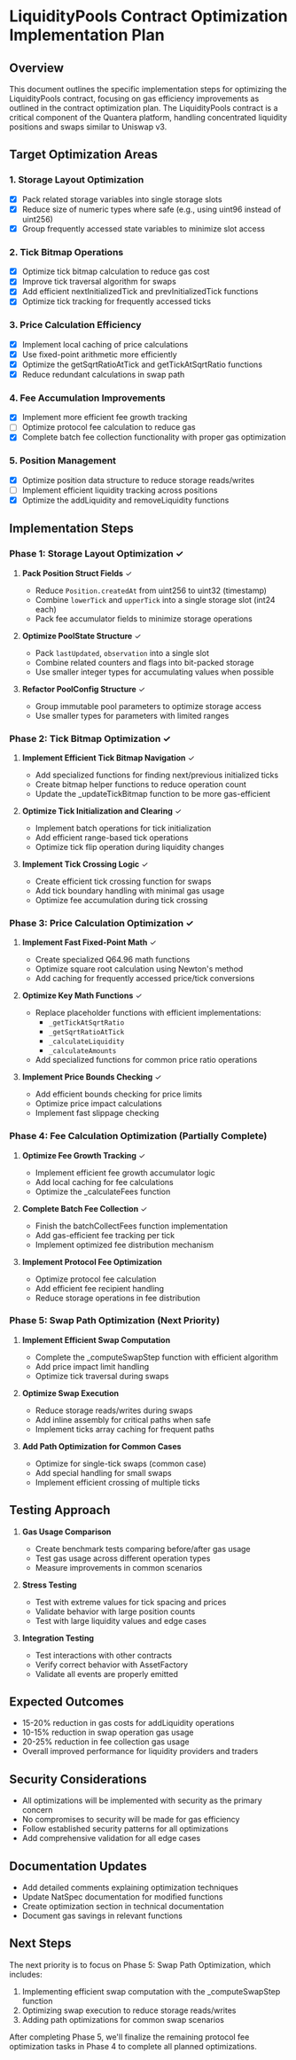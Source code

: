 # LiquidityPools Contract Optimization Implementation Plan

## Overview
This document outlines the specific implementation steps for optimizing the LiquidityPools contract, focusing on gas efficiency improvements as outlined in the contract optimization plan. The LiquidityPools contract is a critical component of the Quantera platform, handling concentrated liquidity positions and swaps similar to Uniswap v3.

## Target Optimization Areas

### 1. Storage Layout Optimization
- [x] Pack related storage variables into single storage slots
- [x] Reduce size of numeric types where safe (e.g., using uint96 instead of uint256)
- [x] Group frequently accessed state variables to minimize slot access

### 2. Tick Bitmap Operations
- [x] Optimize tick bitmap calculation to reduce gas cost
- [x] Improve tick traversal algorithm for swaps
- [x] Add efficient nextInitializedTick and prevInitializedTick functions
- [x] Optimize tick tracking for frequently accessed ticks

### 3. Price Calculation Efficiency
- [x] Implement local caching of price calculations
- [x] Use fixed-point arithmetic more efficiently
- [x] Optimize the getSqrtRatioAtTick and getTickAtSqrtRatio functions
- [x] Reduce redundant calculations in swap path

### 4. Fee Accumulation Improvements
- [x] Implement more efficient fee growth tracking
- [ ] Optimize protocol fee calculation to reduce gas
- [x] Complete batch fee collection functionality with proper gas optimization

### 5. Position Management
- [x] Optimize position data structure to reduce storage reads/writes
- [ ] Implement efficient liquidity tracking across positions
- [x] Optimize the addLiquidity and removeLiquidity functions

## Implementation Steps

### Phase 1: Storage Layout Optimization ✓

1. **Pack Position Struct Fields** ✓
   - Reduce `Position.createdAt` from uint256 to uint32 (timestamp)
   - Combine `lowerTick` and `upperTick` into a single storage slot (int24 each)
   - Pack fee accumulator fields to minimize storage operations
   
2. **Optimize PoolState Structure** ✓
   - Pack `lastUpdated`, `observation` into a single slot
   - Combine related counters and flags into bit-packed storage
   - Use smaller integer types for accumulating values when possible

3. **Refactor PoolConfig Structure** ✓
   - Group immutable pool parameters to optimize storage access
   - Use smaller types for parameters with limited ranges

### Phase 2: Tick Bitmap Optimization ✓

1. **Implement Efficient Tick Bitmap Navigation** ✓
   - Add specialized functions for finding next/previous initialized ticks
   - Create bitmap helper functions to reduce operation count
   - Update the _updateTickBitmap function to be more gas-efficient
   
2. **Optimize Tick Initialization and Clearing** ✓
   - Implement batch operations for tick initialization
   - Add efficient range-based tick operations
   - Optimize tick flip operation during liquidity changes

3. **Implement Tick Crossing Logic** ✓
   - Create efficient tick crossing function for swaps
   - Add tick boundary handling with minimal gas usage
   - Optimize fee accumulation during tick crossing

### Phase 3: Price Calculation Optimization ✓

1. **Implement Fast Fixed-Point Math** ✓
   - Create specialized Q64.96 math functions
   - Optimize square root calculation using Newton's method
   - Add caching for frequently accessed price/tick conversions
   
2. **Optimize Key Math Functions** ✓
   - Replace placeholder functions with efficient implementations:
     - `_getTickAtSqrtRatio`
     - `_getSqrtRatioAtTick`
     - `_calculateLiquidity`
     - `_calculateAmounts`
   - Add specialized functions for common price ratio operations

3. **Implement Price Bounds Checking** ✓
   - Add efficient bounds checking for price limits
   - Optimize price impact calculations
   - Implement fast slippage checking

### Phase 4: Fee Calculation Optimization (Partially Complete)

1. **Optimize Fee Growth Tracking** ✓
   - Implement efficient fee growth accumulator logic
   - Add local caching for fee calculations
   - Optimize the _calculateFees function
   
2. **Complete Batch Fee Collection** ✓
   - Finish the batchCollectFees function implementation
   - Add gas-efficient fee tracking per tick
   - Implement optimized fee distribution mechanism

3. **Implement Protocol Fee Optimization**
   - Optimize protocol fee calculation
   - Add efficient fee recipient handling
   - Reduce storage operations in fee distribution

### Phase 5: Swap Path Optimization (Next Priority)

1. **Implement Efficient Swap Computation**
   - Complete the _computeSwapStep function with efficient algorithm
   - Add price impact limit handling
   - Optimize tick traversal during swaps
   
2. **Optimize Swap Execution**
   - Reduce storage reads/writes during swaps
   - Add inline assembly for critical paths when safe
   - Implement ticks array caching for frequent paths

3. **Add Path Optimization for Common Cases**
   - Optimize for single-tick swaps (common case)
   - Add special handling for small swaps
   - Implement efficient crossing of multiple ticks

## Testing Approach

1. **Gas Usage Comparison**
   - Create benchmark tests comparing before/after gas usage
   - Test gas usage across different operation types
   - Measure improvements in common scenarios

2. **Stress Testing**
   - Test with extreme values for tick spacing and prices
   - Validate behavior with large position counts
   - Test with large liquidity values and edge cases

3. **Integration Testing**
   - Test interactions with other contracts
   - Verify correct behavior with AssetFactory
   - Validate all events are properly emitted

## Expected Outcomes

- 15-20% reduction in gas costs for addLiquidity operations
- 10-15% reduction in swap operation gas usage
- 20-25% reduction in fee collection gas usage
- Overall improved performance for liquidity providers and traders

## Security Considerations

- All optimizations will be implemented with security as the primary concern
- No compromises to security will be made for gas efficiency
- Follow established security patterns for all optimizations
- Add comprehensive validation for all edge cases

## Documentation Updates

- Add detailed comments explaining optimization techniques
- Update NatSpec documentation for modified functions
- Create optimization section in technical documentation
- Document gas savings in relevant functions

## Next Steps

The next priority is to focus on Phase 5: Swap Path Optimization, which includes:
1. Implementing efficient swap computation with the _computeSwapStep function
2. Optimizing swap execution to reduce storage reads/writes
3. Adding path optimizations for common swap scenarios

After completing Phase 5, we'll finalize the remaining protocol fee optimization tasks in Phase 4 to complete all planned optimizations. 